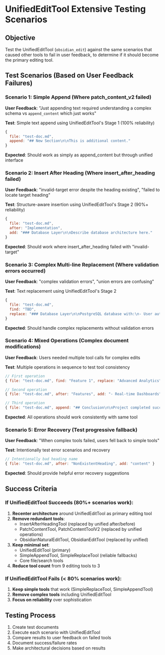 # UnifiedEditTool Extensive Testing Scenarios

## Objective
Test the UnifiedEditTool (`obsidian_edit`) against the same scenarios that caused other tools to fail in user feedback, to determine if it should become the primary editing tool.

## Test Scenarios (Based on User Feedback Failures)

### Scenario 1: Simple Append (Where patch_content_v2 failed)
**User Feedback**: "Just appending text required understanding a complex schema vs `append_content` which just works"

**Test**: Simple text append using UnifiedEditTool's Stage 1 (100% reliability)
```javascript
{
  file: "test-doc.md",
  append: "## New Section\n\nThis is additional content."
}
```

**Expected**: Should work as simply as append_content but through unified interface

### Scenario 2: Insert After Heading (Where insert_after_heading failed)
**User Feedback**: "invalid-target error despite the heading existing", "failed to locate target heading"

**Test**: Structure-aware insertion using UnifiedEditTool's Stage 2 (90%+ reliability)
```javascript
{
  file: "test-doc.md", 
  after: "Implementation",
  add: "### Database Layer\n\nDescribe database architecture here."
}
```

**Expected**: Should work where insert_after_heading failed with "invalid-target"

### Scenario 3: Complex Multi-line Replacement (Where validation errors occurred)
**User Feedback**: "complex validation errors", "union errors are confusing"

**Test**: Text replacement using UnifiedEditTool's Stage 2
```javascript
{
  file: "test-doc.md",
  find: "TBD",
  replace: "### Database Layer\n\nPostgreSQL database with:\n- User authentication\n- Data persistence\n- Query optimization"
}
```

**Expected**: Should handle complex replacements without validation errors

### Scenario 4: Mixed Operations (Complex document modifications)
**User Feedback**: Users needed multiple tool calls for complex edits

**Test**: Multiple operations in sequence to test tool consistency
```javascript
// First operation
{ file: "test-doc.md", find: "Feature 1", replace: "Advanced Analytics" }

// Second operation  
{ file: "test-doc.md", after: "Features", add: "- Real-time Dashboards" }

// Third operation
{ file: "test-doc.md", append: "## Conclusion\n\nProject completed successfully." }
```

**Expected**: All operations should work consistently with same tool

### Scenario 5: Error Recovery (Test progressive fallback)
**User Feedback**: "When complex tools failed, users fell back to simple tools"

**Test**: Intentionally test error scenarios and recovery
```javascript
// Intentionally bad heading name
{ file: "test-doc.md", after: "NonExistentHeading", add: "content" }
```

**Expected**: Should provide helpful error recovery suggestions

## Success Criteria

### If UnifiedEditTool Succeeds (80%+ scenarios work):
1. **Recenter architecture** around UnifiedEditTool as primary editing tool
2. **Remove redundant tools**: 
   - InsertAfterHeadingTool (replaced by unified after/before)
   - PatchContentTool, PatchContentToolV2 (replaced by unified operations)
   - ObsidianNaturalEditTool, ObsidianEditTool (replaced by unified)
3. **Keep minimal set**:
   - UnifiedEditTool (primary)
   - SimpleAppendTool, SimpleReplaceTool (reliable fallbacks)
   - Core file/search tools
4. **Reduce tool count** from 9 editing tools to 3

### If UnifiedEditTool Fails (< 80% scenarios work):
1. **Keep simple tools** that work (SimpleReplaceTool, SimpleAppendTool)
2. **Remove complex tools** including UnifiedEditTool
3. **Focus on reliability** over sophistication

## Testing Process
1. Create test documents
2. Execute each scenario with UnifiedEditTool
3. Compare results to user feedback on failed tools
4. Document success/failure rates
5. Make architectural decisions based on results